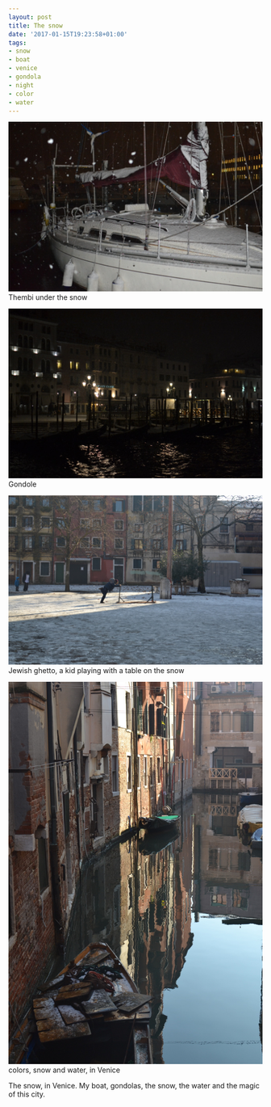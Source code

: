 ```yaml
---
layout: post
title: The snow
date: '2017-01-15T19:23:58+01:00'
tags:
- snow
- boat
- venice
- gondola
- night
- color
- water
---
```

![Thembi under the snow](/files/tumblr_oju33yUSb41tq106bo1_1280.jpg)
Thembi under the snow

![Gondole](/files/tumblr_oju33yUSb41tq106bo2_1280.jpg)
Gondole

![Jewish ghetto, a kid playing with a table on the snow](/files/tumblr_oju33yUSb41tq106bo4_1280.jpg)
Jewish ghetto, a kid playing with a table on the snow

![colors, snow and water, in Venice](/files/tumblr_oju33yUSb41tq106bo3_1280.jpg)
colors, snow and water, in Venice

The snow, in Venice. My boat, gondolas, the snow, the water and the magic of this city.

